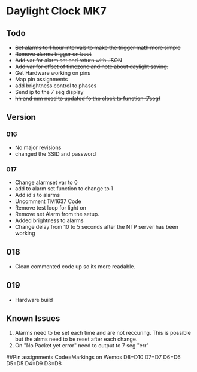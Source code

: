 # Daylight Clock MK7
## Todo
* ~~Set alarms to 1 hour intervals to make the trigger math more simple~~
* ~~Remove alarms trigger on boot~~
* ~~Add var for alarm set and return with JSON~~
* A~~dd var for offset of timezone and note about daylight saving.~~
* Get Hardware working on pins
* Map pin assignments
* ~~add brightness control to phases~~
* Send ip to the 7 seg display
* ~~hh and mm need to updated fo the clock to function (7seg)~~


## Version
### 016
* No major revisions
* changed the SSID and password

### 017
* Change alarmset var to 0
* add to alarm set function to change to 1
* Add id's to alarms
* Uncomment TM1637 Code
* Remove test loop for light on
* Remove set Alarm from the setup.
* Added brightness to alarms
* Change delay from 10 to 5 seconds after the NTP server has been working

## 018
* Clean commented code up so its more readable.

## 019
* Hardware build

## Known Issues
1. Alarms need to be set each time and are not reccuring. This is possible but the alrms need to be reset after each change.
2. On "No Packet yet error" need to output to 7 seg "err"

##Pin assignments
Code=Markings on Wemos
D8=D10 
D7=D7
D6=D6
D5=D5
D4=D9
D3=D8
